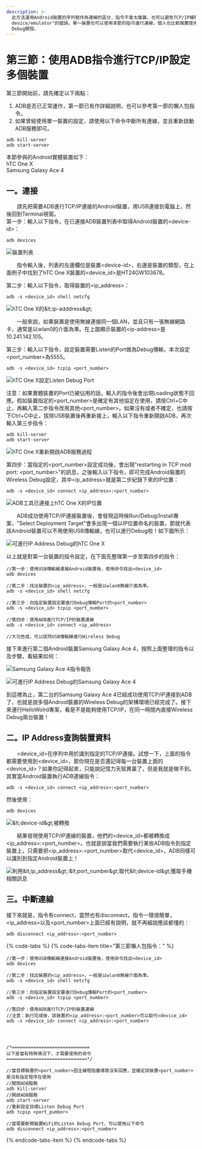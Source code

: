 ```yaml
---
description: >-
  此方法運用Android裝置的序列號作為連線的區分，指令不會太複雜，也可以避免TCP/IP線程阻塞，導致出現"error: more than one
  device/emulator"的錯誤。單一裝置也可以使用本節的指令進行連線，個人也比較推薦使用本節的連線指令，作為單一或者多個Android裝置的Wireless
  Debug開發。
---
```


# 第三節：使用ADB指令進行TCP/IP設定多個裝置

第三節開始前，請先確定以下兩點：  
1. ADB是否已正常運作，第一節已有作詳細說明，也可以參考第一節的懶人包指令。  
2. 如果曾經使用單一裝置的設定，請使用以下命令中斷所有連線，並且重新啟動ADB服務即可。

```text
adb kill-server
adb start-server
```

本節參與的Android實體裝置如下：  
hTC One X  
Samsung Galaxy Ace 4

## 一。連接

　　請先把需要ADB進行TCP/IP連接的Android裝置，用USB連接到電腦上，然後回到Terminal視窗。  
第一步：輸入以下指令，在已連接ADB裝置列表中取得Android裝置的&lt;device-id&gt;：

```text
adb devices
```

![&#x88DD;&#x7F6E;&#x5217;&#x8868;](.gitbook/assets/qu-de-deviceid.png)

　　指令輸入後，列表的左邊欄位是裝置&lt;device-id&gt;，右邊是裝置的類型，在上面例子中找到了hTC One X裝置的&lt;device\_id&gt;是HT24GW103678。

  
第二步：輸入以下指令，取得裝置的&lt;ip\_address&gt;：

```text
adb -s <device_id> shell netcfg
```

![hTC One X&#x7684;&amp;lt;ip-adddress&amp;gt;](.gitbook/assets/htc-onexde-ip-wei-zhi%20%281%29.png)

　　一般來說，如果裝置是使用無線連接同一個LAN，並且只有一張無線網路卡，通常是以wlan0的介面為準。在上圖顯示裝置的&lt;ip-address&gt;是10.241.142.105。

  
第三步：輸入以下指令，設定裝置需要Listen的Port做為Debug傳輸，本次設定&lt;port\_number&gt;為5555。

```text
adb -s <device_id> tcpip <port_number>
```

![hTC One X&#x8A2D;&#x5B9A;Listen Debug Port](.gitbook/assets/htc-onexshe-ding-port.png)

注意：如果實體裝置的Port已被佔用的話，輸入的指令後會出現Loading狀態不回應。假如裝置指定的&lt;port\_number&gt;是確定有其他協定在使用，請按Ctrl+C中止，再輸入第二步指令改用其他&lt;port\_number&gt;。如果沒有或者不確定，也請按下Ctrl+C中止，拔除USB裝置後再重新接上，輸入以下指令重新開啟ADB，再次輸入第三步指令：

```text
adb kill-server
adb start-server
```

![hTC One X&#x91CD;&#x65B0;&#x958B;&#x555F;ADB&#x670D;&#x52D9;&#x904E;&#x7A0B;](.gitbook/assets/htc-onexzhong-xin-kai-qi-adb-guo-cheng.png)

第四步：當指定的&lt;port\_number&gt;設定成功後，會出現"restarting in TCP mod port: &lt;port\_number&gt;"的訊息，之後輸入以下指令，即可完成Android裝置的Wireless Debug設定，其中&lt;ip\_address&gt;就是第二步紀錄下來的IP位置：

```text
adb -s <device_id> connect <ip_address>:<port_number>
```

![ADB&#x5DE5;&#x5177;&#x5DF2;&#x9023;&#x63A5;&#x4E0A;hTC One X&#x7684;IP&#x4F4D;&#x7F6E;](.gitbook/assets/htc-onexde-adb-lian-xian.png)

　　ADB成功使用TCP/IP連接裝置後，會發現這時候Run/Debug/Install專案，"Select Deployment Target"會多出現一個以IP位置命名的裝置，那就代表該Android裝置可以不用使用USB傳輸線，也可以進行Debug啦！如下圖所示：

![&#x53EF;&#x9032;&#x884C;IP Address Debug&#x7684;hTC One X](.gitbook/assets/ke-jin-hang-ip-address-debug-de-htc-one-x.png)

以上就是對第一台裝置的指令設定，在下面先整理第一步至第四步的指令：

```text
//第一步：使用USB傳輸線連接Android裝置後，使用命令找出<device_id>
adb devices

//第二步：找出裝置的<ip_address>，一般是以wlan0無線介面為準。
adb -s <device_id> shell netcfg

//第三步：向指定裝置設定要進行Debug傳輸Port的<port_number>
adb -s <device_id> tcpip <port_number>

//第四步：使用ADB進行TCP/IP的裝置連線
adb -s <device_id> connect <ip_address>

//大功告成，可以拔除USB傳輸線進行Wireless Debug
```

接下來進行第二個Android裝置Samsung Galaxy Ace 4，按照上面整理的指令以及步驟，看結果如何：

![Samsung Galaxy Ace 4&#x6307;&#x4EE4;&#x5831;&#x544A;](.gitbook/assets/samsung-galaxy-ace-4-zhi-ling-jie-guo.png)

![&#x53EF;&#x9032;&#x884C;IP Address Debug&#x7684;Samsung Galaxy Ace 4](.gitbook/assets/ke-jin-hang-ip-address-debug-de-samsung-galaxy-ace-4.png)

到這裡為止，第二台的Samsung Galaxy Ace 4已經成功使用TCP/IP連接到ADB了，也就是說多個Android裝置的Wireless Debug的架構環境已經完成了。接下來運行HelloWolrd專案，看是不是能夠使用TCP/IP，在同一時間內直接Wireless Debug兩台裝置！



## 二。IP Address查詢裝置資料

　　&lt;device\_id&gt;在序列中用於識別指定的TCP/IP連接。試想一下，上面的指令都需要使用到&lt;device\_id&gt;，那你現在是否還記得每一台裝置上面的&lt;device\_id&gt;？如果你記得起來，只能說記憶力天賦異稟了，但是我就是做不到。  
其實當Android裝置執行ADB連線指令：

```text
adb -s <device_id> connect <ip_address>:<port_number>
```

然後使用：

```text
adb devices
```

![&amp;lt;device-id&amp;gt;&#x88AB;&#x8F49;&#x63DB;](.gitbook/assets/device-id-trans.png)

　　結果發現使用TCP/IP連線的裝置，他們的&lt;device\_id&gt;都被轉換成&lt;ip\_address&gt;:&lt;port\_number&gt;。也就是說當我們需要執行某些ADB指令到指定裝置上，只需要把&lt;ip\_address&gt;:&lt;port\_number&gt;取代&lt;device\_id&gt;，ADB同樣可以識別到指定Android裝置上！

![&#x5229;&#x7528;&amp;lt;ip\_address&amp;gt;:&amp;lt;port\_number&amp;gt;&#x53D6;&#x4EE3;&amp;lt;device-id&amp;gt;&#x7372;&#x53D6;&#x624B;&#x6A5F;&#x76F8;&#x95DC;&#x8A0A;&#x606F;](.gitbook/assets/qu-de-shou-ji-model.png)

## 三。中斷連線

接下來就是，指令有connect，當然也有disconnect，指令一樣很簡單，&lt;ip\_address&gt;以及&lt;port\_number&gt;上面已經有說明，就不再細說應該都懂的：

```text
adb disconnect <ip_address>:<port_number>
```







{% code-tabs %}
{% code-tabs-item title="第三節懶人包指令：" %}
```text
//第一步：使用USB傳輸線連接Android裝置後，使用命令找出<device_id>
adb devices

//第二步：找出裝置的<ip_address>，一般是以wlan0無線介面為準。
adb -s <device_id> shell netcfg

//第三步：向指定裝置設定要進行Debug傳輸Port的<port_number>
adb -s <device_id> tcpip <port_number>

//第四步：使用ADB進行TCP/IP的裝置連線
//注意：執行完成後，該裝置的<ip_address>:<port_number>可以取代<device_id>
adb -s <device_id> connect <ip_address>:<port_number>




/*=============================
以下是當有特殊情況下，才需要使用的命令
==============================*/

//當目標裝置的<port_number>因主線程阻塞導致沒有回應，並確定該裝置<port_number>是沒有指定程序在使用
//關閉ADB服務
adb kill-server
//開啟ADB服務
adb start-server
//重新設定目標Listen Debug Port
adb tcpip <port_pumber>

//當需要斷開裝置WiFi的Listen Debug Port，可以使用以下命令
adb disconnect <ip_address>:<port_number>
```
{% endcode-tabs-item %}
{% endcode-tabs %}

